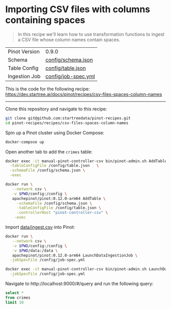 # Importing CSV files with columns containing spaces

> In this recipe we'll learn how to use transformation functions to ingest a CSV file whose column names contain spaces.

<table>
  <tr>
    <td>Pinot Version</td>
    <td>0.9.0</td>
  </tr>
  <tr>
    <td>Schema</td>
    <td><a href="config/schema.json">config/schema.json</a></td>
  </tr>
    <tr>
    <td>Table Config</td>
    <td><a href="config/table.json">config/table.json</a></td>
  </tr>
      <tr>
    <td>Ingestion Job</td>
    <td><a href="config/job-spec.yml">config/job-spec.yml</a></td>
  </tr>
</table>

This is the code for the following recipe: https://dev.startree.ai/docs/pinot/recipes/csv-files-spaces-column-names

***

Clone this repository and navigate to this recipe:

```bash
git clone git@github.com:startreedata/pinot-recipes.git
cd pinot-recipes/recipes/csv-files-spaces-column-names
```

Spin up a Pinot cluster using Docker Compose:

```bash
docker-compose up
```

Open another tab to add the `crimes` table:

```bash
docker exec -it manual-pinot-controller-csv bin/pinot-admin.sh AddTable   \
  -tableConfigFile /config/table.json   \
  -schemaFile /config/schema.json \
  -exec

docker run \
   --network csv \
   -v $PWD/config:/config \
   apachepinot/pinot:0.12.0-arm64 AddTable \
     -schemaFile /config/schema.json \
     -tableConfigFile /config/table.json \
     -controllerHost "pinot-controller-csv" \
    -exec
```

Import [data/ingest.csv](data/import.csv) into Pinot:

```bash
docker run \
   --network csv \
   -v $PWD/config:/config \
   -v $PWD/data:/data \
   apachepinot/pinot:0.12.0-arm64 LaunchDataIngestionJob \
  -jobSpecFile /config/job-spec.yml

docker exec -it manual-pinot-controller-csv bin/pinot-admin.sh LaunchDataIngestionJob \
  -jobSpecFile /config/job-spec.yml
```

Navigate to http://localhost:9000/#/query and run the following query:

```sql
select * 
from crimes 
limit 10
```
